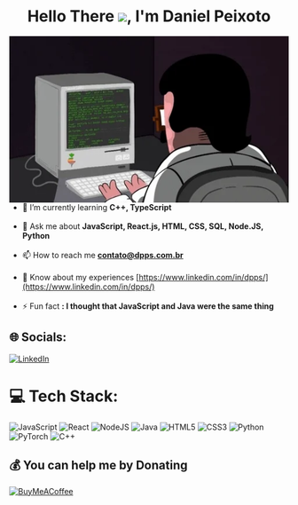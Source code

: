 <h1 align="center">Hello There <img src="https://raw.githubusercontent.com/kaueMarques/kaueMarques/master/hi.gif" height="30px">, I'm Daniel Peixoto</h1>

<img src="giphy.webp" height="300px" align="right"/>

- 🌱 I’m currently learning **C++, TypeScript**<br><br>
- 💬 Ask me about **JavaScript, React.js, HTML, CSS, SQL, Node.JS, Python**<br><br>
- 📫 How to reach me **contato@dpps.com.br**<br><br>
- 📄 Know about my experiences [https://www.linkedin.com/in/dpps/](https://www.linkedin.com/in/dpps/)<br><br>
- ⚡ Fun fact **: I thought that JavaScript and Java were the same thing**

## 🌐 Socials:
[![LinkedIn](https://img.shields.io/badge/LinkedIn-%230077B5.svg?logo=linkedin&logoColor=white)](https://linkedin.com/in/dpps) 

# 💻 Tech Stack:
![JavaScript](https://img.shields.io/badge/javascript-%23323330.svg?style=for-the-badge&logo=javascript&logoColor=%23F7DF1E) ![React](https://img.shields.io/badge/react-%2320232a.svg?style=for-the-badge&logo=react&logoColor=%2361DAFB) ![NodeJS](https://img.shields.io/badge/node.js-6DA55F?style=for-the-badge&logo=node.js&logoColor=white) ![Java](https://img.shields.io/badge/java-%23ED8B00.svg?style=for-the-badge&logo=java&logoColor=white) ![HTML5](https://img.shields.io/badge/html5-%23E34F26.svg?style=for-the-badge&logo=html5&logoColor=white) ![CSS3](https://img.shields.io/badge/css3-%231572B6.svg?style=for-the-badge&logo=css3&logoColor=white)  ![Python](https://img.shields.io/badge/python-3670A0?style=for-the-badge&logo=python&logoColor=ffdd54) ![PyTorch](https://img.shields.io/badge/PyTorch-%23EE4C2C.svg?style=for-the-badge&logo=PyTorch&logoColor=white) ![C++](https://img.shields.io/badge/c++-%2300599C.svg?style=for-the-badge&logo=c%2B%2B&logoColor=white)

  ## 💰 You can help me by Donating
  [![BuyMeACoffee](https://img.shields.io/badge/Buy%20Me%20a%20Coffee-ffdd00?style=for-the-badge&logo=buy-me-a-coffee&logoColor=black)](https://buymeacoffee.com/dev.peixoto) 
  
